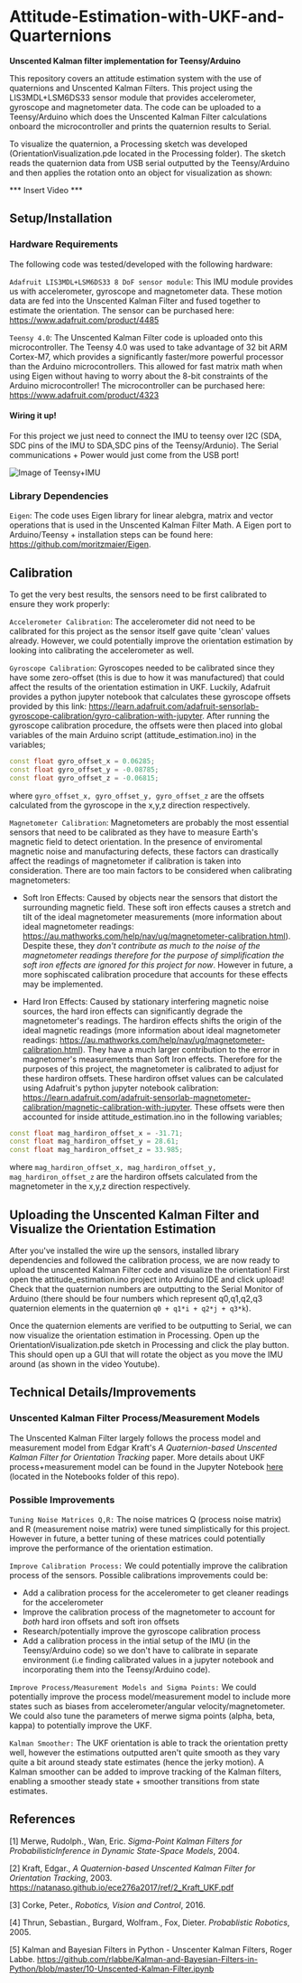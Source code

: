 # Attitude-Estimation-with-UKF-and-Quarternions

**Unscented Kalman filter implementation for Teensy/Arduino**

This repository covers an attitude estimation system with the use of quaternions and Unscented Kalman Filters. This project using the LIS3MDL+LSM6DS33 sensor module that provides accelerometer, gyroscope and magnetometer data. The code can be uploaded to a Teensy/Arduino which does the Unscented Kalman Filter calculations onboard the microcontroller and prints the quaternion results to Serial.

To visualize the quaternion, a Processing sketch was developed (OrientationVisualization.pde located in the Processing folder). The sketch reads the quaternion data from USB serial outputted by the Teensy/Arduino and then applies the rotation onto an object for visualization as shown:

*** Insert Video ***


## Setup/Installation
### Hardware Requirements
The following code was tested/developed with the following hardware:

`Adafruit LIS3MDL+LSM6DS33 8 DoF sensor module`: This IMU module provides us with accelerometer, gyroscope and magnetometer data. These motion data are fed into the Unscented Kalman Filter and fused together to estimate the orientation. The sensor can be purchased here: https://www.adafruit.com/product/4485

`Teensy 4.0`:  The Unscented Kalman Filter code is uploaded onto this microcontroller. The Teensy 4.0 was used to take advantage of 32 bit ARM Cortex-M7, which provides a significantly faster/more powerful processor than the Arduino microcontrollers. This allowed for fast matrix math when using Eigen without having to worry about the 8-bit constraints of the Arduino microcontroller! The microcontroller can be purchased here: https://www.adafruit.com/product/4323

#### Wiring it up!

For this project we just need to connect the IMU to teensy over I2C (SDA, SDC pins of the IMU to SDA,SDC pins of the Teensy/Ardunio). The Serial communications + Power would just come from the USB port! 

![Image of Teensy+IMU](/images/Teensy_with_9DOF_IMU_Annotated.png)


### Library Dependencies

`Eigen`: The code uses Eigen library for linear alebgra, matrix and vector operations that is used in the Unscented Kalman Filter Math. A Eigen port to Arduino/Teensy + installation steps can be found here: https://github.com/moritzmaier/Eigen. 


## Calibration

To get the very best results, the sensors need to be first calibrated to ensure they work properly:

`Accelerometer Calibration`: The accelerometer did not need to be calibrated for this project as the sensor itself gave quite 'clean' values already. However, we could potentially improve the orientation estimation by looking into calibrating the accelerometer as well.

`Gyroscope Calibration`: Gyroscopes needed to be calibrated since they have some zero-offset (this is due to how it was manufactured) that could affect the results of the orientation estimation in UKF. Luckily, Adafruit provides a python jupyter notebook that calculates these gyroscope offsets provided by this link: https://learn.adafruit.com/adafruit-sensorlab-gyroscope-calibration/gyro-calibration-with-jupyter. After running the gyroscope calibration procedure, the offsets were then placed into global variables of the main Arduino script (attitude_estimation.ino) in the variables;

```C++
const float gyro_offset_x = 0.06285;
const float gyro_offset_y = -0.08785;
const float gyro_offset_z = -0.06815;
```
where `gyro_offset_x, gyro_offset_y, gyro_offset_z` are the offsets calculated from the gyroscope in the x,y,z direction respectively.   


`Magnetometer Calibration`: Magnetometers are probably the most essential sensors that need to be calibrated as they have to measure Earth's magnetic field to detect orientation. In the presence of enviromental magnetic noise and manufacturing defects, these factors can drastically affect the readings of magnetometer if calibration is taken into consideration. There are too main factors to be considered when calibrating magnetometers:

* Soft Iron Effects: Caused by objects near the sensors that distort the surrounding magnetic field. These soft iron effects causes a stretch and tilt of the ideal magnetometer measurements (more information about ideal magnetometer readings: https://au.mathworks.com/help/nav/ug/magnetometer-calibration.html). Despite these, they  *don't contribute as much to the noise of the magnetometer readings therefore for the purpose of simplification the soft iron effects are ignored for this project for now*. However in future, a more sophiscated calibration procedure that accounts for these effects may be implemented.

* Hard Iron Effects: Caused by stationary interfering magnetic noise sources, the hard iron effects can significantly degrade the magnetometer's readings. The hardiron effects shifts the origin of the ideal magnetic readings (more information about ideal magnetometer readings: https://au.mathworks.com/help/nav/ug/magnetometer-calibration.html). They have a much larger contribution to the error in magnetomer's measurements than Soft Iron effects. Therefore for the purposes of this project, the magnetometer is calibrated to adjust for these hardiron offsets. These hardiron offset values can be calculated using Adafruit's python jupyter notebook calibration: https://learn.adafruit.com/adafruit-sensorlab-magnetometer-calibration/magnetic-calibration-with-jupyter. These offsets were then accounted for inside attitude_estimation.ino in the following variables;

```C++
const float mag_hardiron_offset_x = -31.71;
const float mag_hardiron_offset_y = 28.61;
const float mag_hardiron_offset_z = 33.985;
```
where `mag_hardiron_offset_x, mag_hardiron_offset_y, mag_hardiron_offset_z` are the hardiron offsets calculated from the magnetometer in the x,y,z direction respectively.

## Uploading the Unscented Kalman Filter and Visualize the Orientation Estimation

After you've installed the wire up the sensors, installed library dependencies and followed the calibration process, we are now ready to upload the unscented Kalman Filter code and visualize the orientation! First open the attitude_estimation.ino project into Arduino IDE and click upload! Check that the quaternion numbers are outputting to the Serial Monitor of Arduino (there should be four numbers which represent q0,q1,q2,q3 quaternion elements in the quaternion `q0 + q1*i + q2*j + q3*k`).

Once the quaternion elements are verified to be outputting to Serial, we can now visualize the orientation estimation in Processing. Open up the OrientationVisualization.pde sketch in Processing and click the play button. This should open up a GUI that will rotate the object as you move the IMU around (as shown in the video Youtube).

## Technical Details/Improvements

### Unscented Kalman Filter Process/Measurement Models

The Unscented Kalman Filter largely follows the process model and measurement model from Edgar Kraft's *A Quaternion-based Unscented Kalman Filter for Orientation Tracking* paper. More details about UKF process+measurement model can be found in the Jupyter Notebook [here](https://github.com/ThanhL/Attitude-Estimation-with-UKF-and-Quarternions/blob/master/Notebooks/Unscented%20Kalman%20Filter%20Orientation%20Estimation%20Math.ipynb) (located in the Notebooks folder of this repo).


### Possible Improvements

`Tuning Noise Matrices Q,R:` The noise matrices Q (process noise matrix) and R (measurement noise matrix) were tuned simplistically for this project. However in future, a better tuning of these matrices could potentially improve the performance of the orientation estimation. 

`Improve Calibration Process:` We could potentially improve the calibration process of the sensors. Possible calibrations improvements could be:
* Add a calibration process for the accelerometer to get cleaner readings for the accelerometer
* Improve the calibration process of the magnetometer to account for *both* hard iron offsets and soft iron offsets
* Research/potentially improve the gyroscope calibration process
* Add a calibration process in the intial setup of the IMU (in the Teensy/Arduino code) so we don't have to calibrate in separate environment (i.e finding calibrated values in a jupyter notebook and incorporating them into the Teensy/Arduino code).

`Improve Process/Measurement Models and Sigma Points:` We could potentially improve the process model/measurement model to include more states such as biases from accelerometer/angular velocity/magnetometer. We could also tune the parameters of merwe sigma points (alpha, beta, kappa) to potentially improve the UKF.

`Kalman Smoother:` The UKF orientation is able to track the orientation pretty well, however the estimations outputted aren't quite smooth as they vary quite a bit around steady state estimates (hence the jerky motion). A Kalman smoother can be added to improve tracking of the Kalman filters, enabling a smoother steady state + smoother transitions from state estimates.

## References
[1] Merwe, Rudolph., Wan, Eric. *Sigma-Point Kalman Filters for ProbabilisticInference in Dynamic State-Space Models*, 2004.

[2] Kraft, Edgar., *A Quaternion-based Unscented Kalman Filter for Orientation Tracking*, 2003.
https://natanaso.github.io/ece276a2017/ref/2_Kraft_UKF.pdf

[3] Corke, Peter., *Robotics, Vision and Control*, 2016.

[4] Thrun, Sebastian., Burgard, Wolfram., Fox, Dieter. *Probablistic Robotics*, 2005.

[5] Kalman and Bayesian Filters in Python - Unscenter Kalman Filters, Roger Labbe. https://github.com/rlabbe/Kalman-and-Bayesian-Filters-in-Python/blob/master/10-Unscented-Kalman-Filter.ipynb